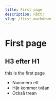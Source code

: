 ```yaml
---
title: First page
description: Rätt!
slug: /first-markdown
---
```


# First page

## H3 efter H1

this is the first page

- Nummero ett
- Här kommer tvåan 
- Också trean